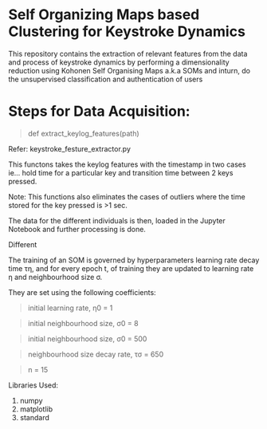# Self Organizing Maps based Clustering for Keystroke Dynamics
This repository contains the extraction of relevant features from the data and process of keystroke dynamics by performing a dimensionality reduction using Kohonen Self Organising Maps a.k.a SOMs and inturn, do the unsupervised classification and authentication of users

# Steps for Data Acquisition:

>def extract_keylog_features(path) 

Refer: keystroke_festure_extractor.py

This functons takes the keylog features with the timestamp in two cases ie... hold time for a particular key and transition time between 2 keys pressed. 

Note: This functions also eliminates the cases of outliers where the time stored for the key pressed is >1 sec.

The data for the different individuals is then, loaded in the Jupyter Notebook and further processing is done.

Different 

The training of an SOM is governed by hyperparameters learning rate decay time τη, and for every epoch t, of training they are updated to learning rate η and neighbourhood size σ.

They are set using the following coefficients:

> initial learning rate, η0 = 1 

> initial neighbourhood size, σ0 = 8 
 
> initial neighbourhood size, σ0 = 500 

> neighbourhood size decay rate, τσ = 650 

> n = 15

Libraries Used:
1. numpy
2. matplotlib
3. standard 
